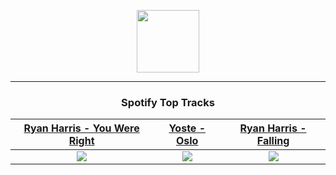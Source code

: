 <p align="center">
  <a href="https://www.tobiasmichael.de">
    <img src="https://tobiasmichael.de/assets/logo.gif" width="100" height="100"/>
  </a>
</p>

---

<h3 align="center">Spotify Top Tracks</h3>

[Ryan Harris - You Were Right](https://open.spotify.com/track/6ZDbbE1kqpKpunBCkeJgCk)|[Yoste - Oslo](https://open.spotify.com/track/7rtznArwf8NwZ70DtQuDyr)|[Ryan Harris - Falling](https://open.spotify.com/track/1D2bwibwzhgdtd4XOEay8Y)
:---:|:----:|:----:
<img src="https://i.scdn.co/image/ab67616d00001e02ed6adf11fba1b9e885b56ecc"/>|<img src="https://i.scdn.co/image/ab67616d00001e0214b037c4b98c00ffbbaf369b"/>|<img src="https://i.scdn.co/image/ab67616d00001e028b2c15749ae1935d236a32a6"/>